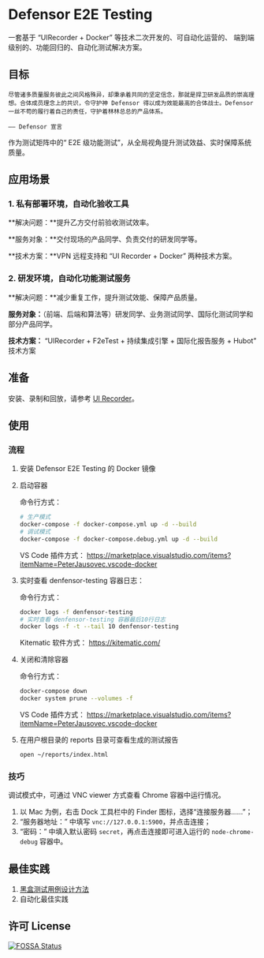 # Defensor E2E Testing

一套基于 “UIRecorder + Docker” 等技术二次开发的、可自动化运营的、 端到端级别的、功能回归的、自动化测试解决方案。

## 目标

```
尽管诸多质量服务彼此之间风格殊异，却秉承着共同的坚定信念，那就是捍卫研发品质的崇高理想。合体成员理念上的共识，令守护神 Defensor 得以成为效能最高的合体战士。Defensor 一丝不苟的履行着自己的责任，守护着林林总总的产品体系。

—— Defensor 宣言
```

作为测试矩阵中的“ E2E 级功能测试”，从全局视角提升测试效益、实时保障系统质量。

## 应用场景

### 1. 私有部署环境，自动化验收工具

**解决问题：**提升乙方交付前验收测试效率。

**服务对象：**交付现场的产品同学、负责交付的研发同学等。

**技术方案：**VPN 远程支持和 “UI Recorder + Docker” 两种技术方案。

### 2. 研发环境，自动化功能测试服务

**解决问题：**减少重复工作，提升测试效能、保障产品质量。

**服务对象：**（前端、后端和算法等）研发同学、业务测试同学、国际化测试同学和部分产品同学。

**技术方案：** “UIRecorder + F2eTest + 持续集成引擎 + 国际化报告服务 + Hubot” 技术方案

## 准备

安装、录制和回放，请参考 [UI Recorder](https://github.com/alibaba/uirecorder)。

## 使用

### 流程

1. 安装 Defensor E2E Testing 的 Docker 镜像

2. 启动容器

   命令行方式：

   ```bash
   # 生产模式
   docker-compose -f docker-compose.yml up -d --build
   # 调试模式
   docker-compose -f docker-compose.debug.yml up -d --build
   ```

   VS Code 插件方式：
   https://marketplace.visualstudio.com/items?itemName=PeterJausovec.vscode-docker

3. 实时查看 denfensor-testing 容器日志：

   命令行方式：

   ```bash
   docker logs -f denfensor-testing
   # 实时查看 denfensor-testing 容器最后10行日志
   docker logs -f -t --tail 10 denfensor-testing
   ```

   Kitematic 软件方式：
   https://kitematic.com/

4. 关闭和清除容器

   命令行方式：

   ```bash
   docker-compose down
   docker system prune --volumes -f
   ```

   VS Code 插件方式：
   https://marketplace.visualstudio.com/items?itemName=PeterJausovec.vscode-docker

5. 在用户根目录的 reports 目录可查看生成的测试报告

   ```bash
   open ~/reports/index.html
   ```

### 技巧

调试模式中，可通过 VNC viewer 方式查看 Chrome 容器中运行情况。

1. 以 Mac 为例，右击 Dock 工具栏中的 Finder 图标，选择“连接服务器……”；
2. “服务器地址：” 中填写 `vnc://127.0.0.1:5900`，并点击连接；
3. “密码：” 中填入默认密码 `secret`，再点击连接即可进入运行的  `node-chrome-debug` 容器中。

## 最佳实践

1. [黑盒测试用例设计方法](https://www.cnblogs.com/Jackc/archive/2009/02/24/1397433.html)
2. 自动化最佳实践

## 许可 License

[![FOSSA Status](https://app.fossa.io/api/projects/git%2Bgithub.com%2FTingGe%2Fdefensor-e2e-testing.svg?type=large)](https://app.fossa.io/projects/git%2Bgithub.com%2FTingGe%2Fdefensor-e2e-testing?ref=badge_large)

